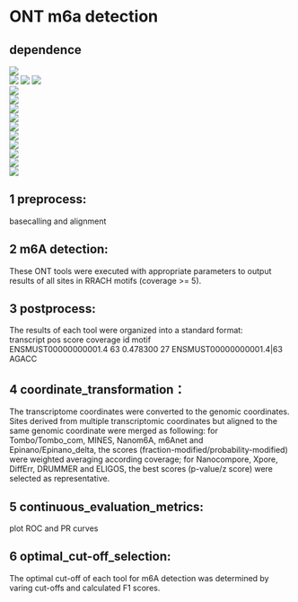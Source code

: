# ONT m6a detection
## dependence
![](https://img.shields.io/badge/software-version-blue)  
![](https://img.shields.io/badge/Guppy-v5.0.7-green)
![](https://img.shields.io/badge/Minimap2-v2.17-green)
![](https://img.shields.io/badge/samtools-v1.6-green)  
[![](https://img.shields.io/badge/Tombo-v1.5.1-orange)](https://github.com/nanoporetech/tombo)  
[![](https://img.shields.io/badge/MINES-v0.0-orange)](https://github.com/YeoLab/MINES.git)  
[![](https://img.shields.io/badge/Nanom6A-v2.0-orange)]()  
[![](https://img.shields.io/badge/m6Anet-v1.0-orange)]()  
[![](https://img.shields.io/badge/Nanocompore-v1.0.0-orange)]()  
[![](https://img.shields.io/badge/Xpore-v2.0-orange)]()  
[![](https://img.shields.io/badge/DiffErr-v0.2-green)]()  
[![](https://img.shields.io/badge/DRUMMER-v0.0-green)]()  
[![](https://img.shields.io/badge/ELIGOS-v2.0.1-green)]()  
[![](https://img.shields.io/badge/Epinano-v1.2.0-green)]()  

## 1 preprocess:
basecalling and alignment

## 2 m6A detection:
These ONT tools were executed with appropriate parameters to output results of all sites in RRACH motifs (coverage >= 5).

## 3 postprocess:
The results of each tool were organized into a standard format:  
transcript pos score coverage id motif  
ENSMUST00000000001.4	63	0.478300	27	ENSMUST00000000001.4|63	AGACC

## 4 coordinate_transformation：
The transcriptome coordinates were converted to the genomic coordinates. Sites derived from multiple transcriptomic coordinates but aligned to the same genomic coordinate were merged as following: for Tombo/Tombo_com, MINES, Nanom6A, m6Anet and Epinano/Epinano_delta, the scores (fraction-modified/probability-modified) were weighted averaging according coverage; for Nanocompore, Xpore, DiffErr, DRUMMER and ELIGOS, the best scores (p-value/z score) were selected as representative.

## 5 continuous_evaluation_metrics:
plot ROC and PR curves

## 6 optimal_cut-off_selection:
The optimal cut-off of each tool for m6A detection was determined by varing cut-offs and calculated F1 scores.
